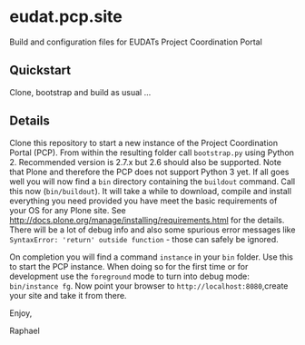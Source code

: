# eudat.pcp.site
Build and configuration files for EUDATs Project Coordination Portal 

## Quickstart

Clone, bootstrap and build as usual ...

## Details

Clone this repository to start a new instance of the Project Coordination Portal (PCP). From within the resulting folder call `bootstrap.py` using Python 2. Recommended version is 2.7.x but 2.6 should also be supported. Note that Plone and therefore the PCP does not support Python 3 yet. If all goes well you will now find a `bin` directory containing the `buildout` command. Call this now (`bin/buildout`). It will take a while to download, compile and install everything you need provided you have meet the basic requirements of your OS for any Plone site. See http://docs.plone.org/manage/installing/requirements.html for the details. There will be a lot of debug info and also some spurious error messages like `SyntaxError: 'return' outside function` - those can safely be ignored.

On completion you will find a command `instance` in your `bin` folder. Use this to start the PCP instance. When doing so for the first time or for development use the `foreground` mode to turn into debug mode: `bin/instance fg`. Now point your browser to `http://localhost:8080`,create your site and take it from there. 

Enjoy,

  Raphael
  
